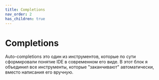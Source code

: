 ```yaml
---
title: Completions
nav_order: 2
has_children: true
---
```


# Completions

Auto-completions это один из инструментов, которые по сути сформировали понятие IDE в современном его виде. В этот блок я объединил все инструменты, которые "заканчивают" автоматически, вместо написания его вручную.